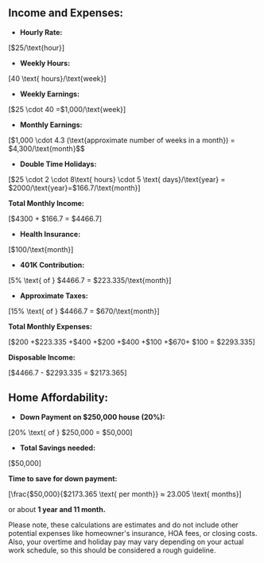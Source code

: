 ## Income and Expenses:

- **Hourly Rate:** 

\[\$25/\text{hour}\]

- **Weekly Hours:** 

\[40 \text{ hours}/\text{week}\]

- **Weekly Earnings:** 

\[\$25 \cdot 40 =\$1,000/\text{week}\]

- **Monthly Earnings:** 

\[\$1,000 \cdot 4.3 (\text{approximate number of weeks in a month}) = \$4,300/\text{month}$$

- **Double Time Holidays:** 

\[\$25 \cdot 2 \cdot 8\text{ hours} \cdot 5 \text{ days}/\text{year} = \$2000/\text{year}=\$166.7/\text{month}\]

**Total Monthly Income:** 

\[\$4300 + \$166.7 = \$4466.7\]

- **Health Insurance:** 

\[\$100/\text{month}\]

- **401K Contribution:** 

\[5\% \text{ of } \$4466.7 = \$223.335/\text{month}\]

- **Approximate Taxes:**  

\[15\% \text{ of } \$4466.7 = \$670/\text{month}\]

**Total Monthly Expenses:** 

\[\$200 +\$223.335 +\$400 +\$200 +\$400 +\$100 +\$670+ \$100 = \$2293.335\]

**Disposable Income:** 

\[\$4466.7 - \$2293.335 = \$2173.365\]


## Home Affordability:

- **Down Payment on \$250,000 house (20%):** 

\[20\% \text{ of } \$250,000 = \$50,000\]
- **Total Savings needed:** 

\[\$50,000\]

**Time to save for down payment:** 

\[\frac{\$50,000}{\$2173.365  \text{ per month}} ≈ 23.005 \text{ months}\]

or about **1 year and 11 month.**


Please note, these calculations are estimates and do not include other potential expenses like homeowner's insurance, HOA fees, or closing costs. Also, your overtime and holiday pay may vary depending on your actual work schedule, so this should be considered a rough guideline.
